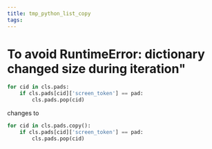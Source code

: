 ```yaml
---
title: tmp_python_list_copy
tags:
---
```

To avoid RuntimeError: dictionary changed size during iteration"
===

```python
for cid in cls.pads:
    if cls.pads[cid]['screen_token'] == pad:
        cls.pads.pop(cid)
```

changes to 

```python
for cid in cls.pads.copy():
    if cls.pads[cid]['screen_token'] == pad:
        cls.pads.pop(cid)
```
